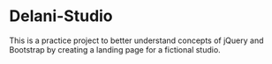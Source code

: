 # Delani-Studio
This is a practice project to better understand concepts of jQuery and Bootstrap by creating a landing page for a fictional studio.
